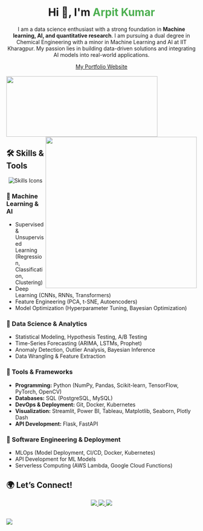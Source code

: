 <div align="center">
  <h1>Hi 👋, I'm <span style="color:#4CAF50;"> Arpit Kumar</span></h1> 
  
  <p>I am a data science enthusiast with a strong foundation in <b>Machine learning, AI, and quantitative research</b>. I am pursuing a dual degree in Chemical Engineering with a minor in Machine Learning and AI at IIT Kharagpur. My passion lies in building data-driven solutions and integrating AI models into real-world applications.</p>
  <a align='centre', href="https://arpitkumar2004.github.io/data_science-portfolio-website-final/#/">My Portfolio Website</a>
</div>

</br>

<div>
<a href="https://github.com/arpitkumar2004">
<img height="160" width="400" src="https://github-readme-stats-eight-theta.vercel.app/api/top-langs/?username=arpitkumar2004&layout=compact&langs_count=8&theme=nightowl"/>
</a>
<a href="https://github.com/arpitkumar2004">
<img width="400" src="https://github-readme-stats-eight-theta.vercel.app/api?username=arpitkumar2004&show_icons=true&theme=nightowl&include_all_commits=true&count_private=true" align="right"/>
</a>
</div>



## 🛠️ Skills & Tools

<div align="center">
  <img src="https://skillicons.dev/icons?i=python,tensorflow,pytorch,scikitlearn,aws,azure,c,cpp,gcp,docker,vscode,git" alt="Skills Icons">
</div>

### 🔹 Machine Learning & AI  
- Supervised & Unsupervised Learning (Regression, Classification, Clustering)  
- Deep Learning (CNNs, RNNs, Transformers)  
- Feature Engineering (PCA, t-SNE, Autoencoders)  
- Model Optimization (Hyperparameter Tuning, Bayesian Optimization)  

### 🔹 Data Science & Analytics  
- Statistical Modeling, Hypothesis Testing, A/B Testing  
- Time-Series Forecasting (ARIMA, LSTMs, Prophet)  
- Anomaly Detection, Outlier Analysis, Bayesian Inference  
- Data Wrangling & Feature Extraction  

### 🔹 Tools & Frameworks  
- **Programming:** Python (NumPy, Pandas, Scikit-learn, TensorFlow, PyTorch, OpenCV)  
- **Databases:** SQL (PostgreSQL, MySQL)  
- **DevOps & Deployment:** Git, Docker, Kubernetes  
- **Visualization:** Streamlit, Power BI, Tableau, Matplotlib, Seaborn, Plotly Dash  
- **API Development:** Flask, FastAPI  

### 🔹 Software Engineering & Deployment  
- MLOps (Model Deployment, CI/CD, Docker, Kubernetes)  
- API Development for ML Models  
- Serverless Computing (AWS Lambda, Google Cloud Functions)  


## 🌍 Let’s Connect!

<div align="center">
  <a href="https://www.linkedin.com/in/arpit-kumar-shivam/" target="_blank">
    <img src="https://img.shields.io/badge/LinkedIn-%230077B5.svg?style=for-the-badge&logo=linkedin&logoColor=white" />
  </a>
  <a href="mailto:kumararpit17773@gmail.com" target="_blank">
    <img src="https://img.shields.io/badge/Gmail-%23D14836.svg?style=for-the-badge&logo=gmail&logoColor=white" />
  </a>
  <a href="https://arpitkumar2004.github.io/data_science-portfolio-website-final/#/" target="_blank">
    <img src="https://img.shields.io/badge/Portfolio-%23E4405F.svg?style=for-the-badge&logo=react&logoColor=white" />
  </a>
</div>


<br>
<p>
<a href="https://www.linkedin.com/in/arpit-kumar-shivam/">
  <img align="center", src="https://komarev.com/ghpvc/?username=arpitkumar2004&style=flat-square" />
</a> 
</p>
